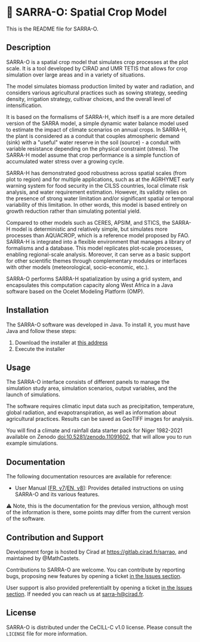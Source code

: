 # 🌿 SARRA-O: Spatial Crop Model

This is the README file for SARRA-O.

## Description

SARRA-O is a spatial crop model that simulates crop processes at the plot scale. It is a tool developed by CIRAD and UMR TETIS that allows for crop simulation over large areas and in a variety of situations.

The model simulates biomass production limited by water and radiation, and considers various agricultural practices such as sowing strategy, seeding density, irrigation strategy, cultivar choices, and the overall level of intensification.

It is based on the formalisms of SARRA-H, which itself is a are more detailed version of the SARRA model, a simple dynamic water balance model used to estimate the impact of climate scenarios on annual crops. In SARRA-H, the plant is considered as a conduit that couples atmospheric demand (sink) with a "useful" water reserve in the soil (source) - a conduit with variable resistance depending on the physical constraint (stress). The SARRA-H model assume that crop performance is a simple function of accumulated water stress over a growing cycle.

SARRA-H has demonstrated good robustness across spatial scales (from plot to region) and for multiple applications, such as at the AGRHYMET early warning system for food security in the CILSS countries, local climate risk analysis, and water requirement estimation. However, its validity relies on the presence of strong water limitation and/or significant spatial or temporal variability of this limitation. In other words, this model is based entirely on growth reduction rather than simulating potential yield.

Compared to other models such as CERES, APSIM, and STICS, the SARRA-H model is deterministic and relatively simple, but simulates more processes than AQUACROP, which is a reference model proposed by FAO. SARRA-H is integrated into a flexible environment that manages a library of formalisms and a database. This model replicates plot-scale processes, enabling regional-scale analysis. Moreover, it can serve as a basic support for other scientific themes through complementary modules or interfaces with other models (meteorological, socio-economic, etc.).

SARRA-O performs SARRA-H spatialization by using a grid system, and encapsulates this computation capacity along West Africa in a Java software based on the Ocelet Modeling Platform (OMP).

## Installation

The SARRA-O software was developed in Java. To install it, you must have Java and follow these steps:

1. Download the installer at [this address](http://sarra-h.teledetection.fr/wp-content/SARRA-O_v1.11_hotfix_20230331_setup.exe)
2. Execute the installer

## Usage

The SARRA-O interface consists of different panels to manage the simulation study area, simulation scenarios, output variables, and the launch of simulations.

The software requires climatic input data such as precipitation, temperature, global radiation, and evapotranspiration, as well as information about agricultural practices. Results can be saved as GeoTIFF images for analysis.

You will find a climate and rainfall data starter pack for Niger 1982-2021 available on Zenodo [doi:10.5281/zenodo.11091602](https://zenodo.org/doi/10.5281/zenodo.11091602), that will allow you to run example simulations.

## Documentation

The following documentation resources are available for reference:

- User Manual [[FR, v7](./docs/FR-Petit_manuel_SARRA-O_V7.pdf)/[EN, v8](./docs/EN-SARRA-O_manual_V8.pdf)]: Provides detailed instructions on using SARRA-O and its various features. 

⚠️ Note, this is the documentation for the previous version, although most of the information is there, some points may differ from the current version of the software.

## Contribution and Support

Development forge is hosted by Cirad at https://gitlab.cirad.fr/sarrao, and maintained by @MathCastets.

Contributions to SARRA-O are welcome. You can contribute by reporting bugs, proposing new features by opening a ticket [in the Issues section](https://github.com/SARRA-cropmodels/SARRA-O/issues).

User support is also provided preferentiallt by opening a ticket [in the Issues section](https://github.com/SARRA-cropmodels/SARRA-O/issues). If needed you can reach us at sarra-h@cirad.fr. 

## License

SARRA-O is distributed under the CeCILL-C v1.0 license. Please consult the `LICENSE` file for more information.

